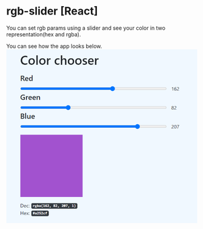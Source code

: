 # rgb-slider [React]

You can set rgb params using a slider and see your color in two representation(hex and rgba).

You can see how the app looks below.
![app picture](img/picture-app.png)
